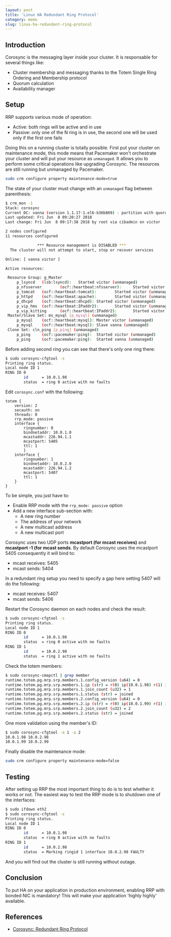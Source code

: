 ```yaml
---
layout: post
title: 'Linux HA Redundant Ring Protocol'
category: memo
slug: linux-ha-redundant-ring-protocol
---
```

## Introduction

Corosync is the messaging layer inside your cluster. It is responsable for
several things like:

-  Cluster membership and messaging thanks to the Totem Single Ring Ordering and
   Membership protocol
-  Quorum calculation
-  Availability manager

## Setup

RRP supports various mode of operation:

-  Active: both rings will be active and in use
-  Passive: only one of the N ring is in use, the second one will be used only
   if the first one fails

Doing this on a running cluster is totally possible. First put your cluster on
maintenance mode, this mode means that Pacemaker won't orchestrate your cluster
and will put your resource as `unmanaged`. It allows you to perform some
critical operations like upgrading Corosync. The resources are still running but
unmanaged by Pacemaker.

```bash
sudo crm configure property maintenance-mode=true
```

The state of your cluster must change with an `unmanaged` flag between
parenthesis:

```bash
$ crm_mon -1
Stack: corosync
Current DC: vanna (version 1.1.17-1.el6-b36b869) - partition with quorum
Last updated: Fri Jun  8 09:20:27 2018
Last change: Fri Jun  8 09:17:38 2018 by root via cibadmin on victor

2 nodes configured
11 resources configured

              *** Resource management is DISABLED ***
  The cluster will not attempt to start, stop or recover services

Online: [ vanna victor ]

Active resources:

 Resource Group: g_Master
     p_lsyncd   (lsb:lsyncd):   Started victor (unmanaged)
     p_nfsserver        (ocf::heartbeat:nfsserver):     Started victor (unmanaged)
     p_tomcat   (ocf::heartbeat:tomcat):        Started victor (unmanaged)
     p_httpd    (ocf::heartbeat:apache):        Started victor (unmanaged)
     p_dhcpd    (ocf::heartbeat:dhcpd): Started victor (unmanaged)
     p_vip_hms  (ocf::heartbeat:IPaddr2):       Started victor (unmanaged)
     p_vip_kitting      (ocf::heartbeat:IPaddr2):       Started victor (unmanaged)
 Master/Slave Set: ms_mysql [p_mysql] (unmanaged)
     p_mysql    (ocf::heartbeat:mysql): Master victor (unmanaged)
     p_mysql    (ocf::heartbeat:mysql): Slave vanna (unmanaged)
 Clone Set: cln_ping [p_ping] (unmanaged)
     p_ping     (ocf::pacemaker:ping):  Started victor (unmanaged)
     p_ping     (ocf::pacemaker:ping):  Started vanna (unmanaged)
```

Before adding second ring you can see that there's only one ring there:

```bash
$ sudo corosync-cfgtool -s
Printing ring status.
Local node ID 1
RING ID 0
        id      = 10.0.1.98
        status  = ring 0 active with no faults
```

Edit `corosync.conf` with the following:

```text
totem {
    version: 2
    secauth: on
    threads: 0
    rrp_mode: passive
    interface {
        ringnumber: 0
        bindnetaddr: 10.0.1.0
        mcastaddr: 226.94.1.1
        mcastport: 5405
        ttl: 1
        }
    interface {
        ringnumber: 1
        bindnetaddr: 10.0.2.0
        mcastaddr: 226.94.1.2
        mcastport: 5407
        ttl: 1
    }
}
```

To be simple, you just have to:

-  Enable RRP mode with the `rrp_mode: passive` option
-  Add a new interface sub-section with:
   -  A new ring number
   -  The address of your network
   -  A new multicast address
   -  A new multicast port

Corosync uses two UDP ports **mcastport (for mcast receives)** and **mcastport
-1 (for mcast sends**. By default Corosync uses the mcastport 5405 consequently
it will bind to:

-  mcast receives: 5405
-  mcast sends: 5404

In a redundant ring setup you need to specify a gap here setting 5407 will do
the following:

-  mcast receives: 5407
-  mcast sends: 5406

Restart the Corosync daemon on each nodes and check the result:

```bash
$ sudo corosync-cfgtool -s
Printing ring status.
Local node ID 1
RING ID 0
        id      = 10.0.1.98
        status  = ring 0 active with no faults
RING ID 1
        id      = 10.0.2.98
        status  = ring 1 active with no faults
```

Check the totem members:

```bash
$ sudo corosync-cmapctl | grep member
runtime.totem.pg.mrp.srp.members.1.config_version (u64) = 0
runtime.totem.pg.mrp.srp.members.1.ip (str) = r(0) ip(10.0.1.98) r(1) ip(10.0.2.98)
runtime.totem.pg.mrp.srp.members.1.join_count (u32) = 1
runtime.totem.pg.mrp.srp.members.1.status (str) = joined
runtime.totem.pg.mrp.srp.members.2.config_version (u64) = 0
runtime.totem.pg.mrp.srp.members.2.ip (str) = r(0) ip(10.0.1.99) r(1) ip(10.0.2.99)
runtime.totem.pg.mrp.srp.members.2.join_count (u32) = 2
runtime.totem.pg.mrp.srp.members.2.status (str) = joined
```

One more validation using the member's ID:

```bash
$ sudo corosync-cfgtool -a 1 -a 2
10.0.1.98 10.0.2.98
10.0.1.99 10.0.2.99
```

Finally disable the maintenance mode:

```bash
sudo crm configure property maintenance-mode=false
```

## Testing

After setting up RRP the most important thing to do is to test whether it works
or not. The easiest way to test the RRP mode is to shutdown one of the
interfaces:

```bash
$ sudo ifdown eth2
$ sudo corosync-cfgtool -s
Printing ring status.
Local node ID 1
RING ID 0
        id      = 10.0.1.98
        status  = ring 0 active with no faults
RING ID 1
        id      = 10.0.2.98
        status  = Marking ringid 1 interface 10.0.2.98 FAULTY
```

And you will find out the cluster is still running without outage.

## Conclusion

To put HA on your application in production environment, enabling RRP with
bonded NIC is mandatory! This will make your application 'highly highly'
available.

## References

-  [Corosync: Redundant Ring Protocol](https://www.sebastien-han.fr/blog/2012/08/01/corosync-rrp-configuration/)
